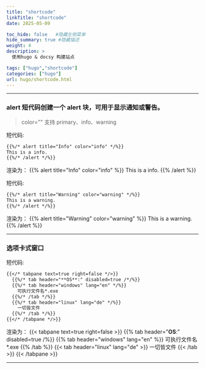 ```yaml
---
title: "shortcode"
linkTitle: "shortcode"
date: 2025-05-09

toc_hide: false   #隐藏左侧菜单
hide_summary: true #隐藏描述
weight: 4
description: >
  使用hugo & docsy 构建站点

tags: ["hugo","shortcode"]
categories: ["hugo"]
url: hugo/shortcode.html
---
```

---

### alert 短代码创建一个 alert 块，可用于显示通知或警告。

> color="" 支持 primary、info、warning

短代码:
```markdown
{{%/* alert title="Info" color="info" */%}}
This is a info.
{{%/* /alert */%}}
```


渲染为：
{{% alert title="Info" color="info" %}}
This is a info.
{{% /alert %}}

短代码:
```markdown
{{%/* alert title="Warning" color="warning" */%}}
This is a warning.
{{%/* /alert */%}}
```
渲染为：
{{% alert title="Warning" color="warning" %}}
This is a warning.
{{% /alert %}}

---


### 选项卡式窗口

短代码:


```markdown
{{</* tabpane text=true right=false */>}}
  {{%/* tab header="**OS**:" disabled=true /*/%}}
  {{%/* tab header="windows" lang="en" */%}}
    可执行文件名*.exe
  {{%/* /tab */%}}
  {{%/* tab header="linux" lang="de" */%}}
    一切皆文件
  {{%/* /tab */%}}
{{</* /tabpane */>}}

```

渲染为：
{{< tabpane text=true right=false >}}
  {{% tab header="**OS**:" disabled=true /%}}
  {{% tab header="windows" lang="en" %}}
    可执行文件名*.exe
  {{% /tab %}}
  {{< tab header="linux" lang="de" >}}
    一切皆文件
  {{< /tab >}}
{{< /tabpane >}}

---


